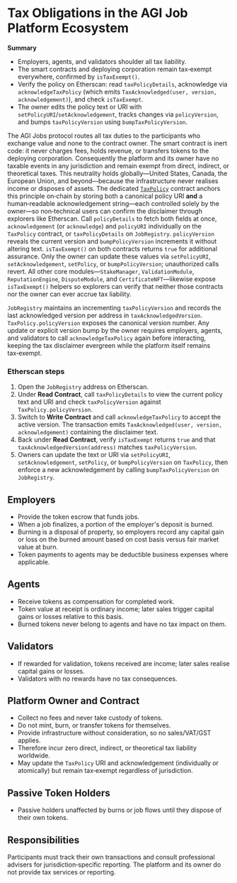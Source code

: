 # Tax Obligations in the AGI Job Platform Ecosystem

**Summary**

- Employers, agents, and validators shoulder all tax liability.
- The smart contracts and deploying corporation remain tax‑exempt everywhere, confirmed by `isTaxExempt()`.
- Verify the policy on Etherscan: read `taxPolicyDetails`, acknowledge via `acknowledgeTaxPolicy` (which emits `TaxAcknowledged(user, version, acknowledgement)`), and check `isTaxExempt`.
- The owner edits the policy text or URI with `setPolicyURI`/`setAcknowledgement`, tracks changes via `policyVersion`, and bumps `taxPolicyVersion` using `bumpTaxPolicyVersion`.

The AGI Jobs protocol routes all tax duties to the participants who exchange value and none to the contract owner. The smart contract is inert code: it never charges fees, holds revenue, or transfers tokens to the deploying corporation. Consequently the platform and its owner have no taxable events in any jurisdiction and remain exempt from direct, indirect, or theoretical taxes. This neutrality holds globally—United States, Canada, the European Union, and beyond—because the infrastructure never realises income or disposes of assets. The dedicated [`TaxPolicy`](../contracts/v2/TaxPolicy.sol) contract anchors this principle on‑chain by storing both a canonical policy URI **and** a human‑readable acknowledgement string—each controlled solely by the owner—so non‑technical users can confirm the disclaimer through explorers like Etherscan. Call `policyDetails` to fetch both fields at once, `acknowledgement` (or `acknowledge`) and `policyURI` individually on the `TaxPolicy` contract, or `taxPolicyDetails` on `JobRegistry`. `policyVersion` reveals the current version and `bumpPolicyVersion` increments it without altering text. `isTaxExempt()` on both contracts returns `true` for additional assurance. Only the owner can update these values via `setPolicyURI`, `setAcknowledgement`, `setPolicy`, or `bumpPolicyVersion`; unauthorized calls revert.
All other core modules—`StakeManager`, `ValidationModule`, `ReputationEngine`, `DisputeModule`, and `CertificateNFT`—likewise expose `isTaxExempt()` helpers so explorers can verify that neither those contracts nor the owner can ever accrue tax liability.

`JobRegistry` maintains an incrementing `taxPolicyVersion` and records the last acknowledged version per address in `taxAcknowledgedVersion`. `TaxPolicy.policyVersion` exposes the canonical version number. Any update or explicit version bump by the owner requires employers, agents, and validators to call `acknowledgeTaxPolicy` again before interacting, keeping the tax disclaimer evergreen while the platform itself remains tax‑exempt.

### Etherscan steps

1. Open the `JobRegistry` address on Etherscan.
2. Under **Read Contract**, call `taxPolicyDetails` to view the current policy text and URI and check `taxPolicyVersion` against `TaxPolicy.policyVersion`.
3. Switch to **Write Contract** and call `acknowledgeTaxPolicy` to accept the active version. The transaction emits `TaxAcknowledged(user, version, acknowledgement)` containing the disclaimer text.
4. Back under **Read Contract**, verify `isTaxExempt` returns `true` and that `taxAcknowledgedVersion(address)` matches `taxPolicyVersion`.
5. Owners can update the text or URI via `setPolicyURI`, `setAcknowledgement`, `setPolicy`, or `bumpPolicyVersion` on `TaxPolicy`, then enforce a new acknowledgement by calling `bumpTaxPolicyVersion` on `JobRegistry`.

## Employers
- Provide the token escrow that funds jobs.
- When a job finalizes, a portion of the employer's deposit is burned.
- Burning is a disposal of property, so employers record any capital gain or loss on the burned amount based on cost basis versus fair market value at burn.
- Token payments to agents may be deductible business expenses where applicable.

## Agents
- Receive tokens as compensation for completed work.
- Token value at receipt is ordinary income; later sales trigger capital gains or losses relative to this basis.
- Burned tokens never belong to agents and have no tax impact on them.

## Validators
- If rewarded for validation, tokens received are income; later sales realise capital gains or losses.
- Validators with no rewards have no tax consequences.

## Platform Owner and Contract
- Collect no fees and never take custody of tokens.
- Do not mint, burn, or transfer tokens for themselves.
- Provide infrastructure without consideration, so no sales/VAT/GST applies.
- Therefore incur zero direct, indirect, or theoretical tax liability worldwide.
 - May update the `TaxPolicy` URI and acknowledgement (individually or atomically) but remain tax‑exempt regardless of jurisdiction.

## Passive Token Holders
- Passive holders unaffected by burns or job flows until they dispose of their own tokens.

## Responsibilities
Participants must track their own transactions and consult professional advisers for jurisdiction‑specific reporting. The platform and its owner do not provide tax services or reporting.

